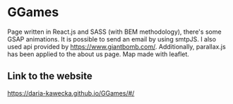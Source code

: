 # GGames

Page written in React.js and SASS (with BEM methodology), there's some GSAP animations. It is possible to send an email by using smtpJS. I also used api provided by https://www.giantbomb.com/. Additionally, parallax.js has been applied to the about us page. Map made with leaflet.

## Link to the website

https://daria-kawecka.github.io/GGames/#/
